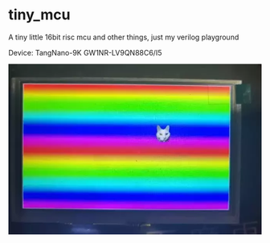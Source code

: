 # tiny_mcu
A tiny little 16bit risc mcu and other things, just my verilog playground

Device: TangNano-9K GW1NR-LV9QN88C6/I5

![demo.webp](/demo.webp)

